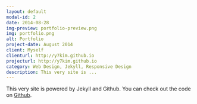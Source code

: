 ```yaml
---
layout: default
modal-id: 2
date: 2014-08-28
img-preview: portfolio-preview.png
img: portfolio.png
alt: Portfolio
project-date: August 2014
client: Myself
clienturl: http://y7kim.github.io
projecturl: http://y7kim.github.io
category: Web Design, Jekyll, Responsive Design
description: This very site is ...
---
```


This very site is powered by Jekyll and Github.  You can check out the code on <a href="https://github.com/y7kim/y7kim.github.io" target="_blank">Github</a>.

